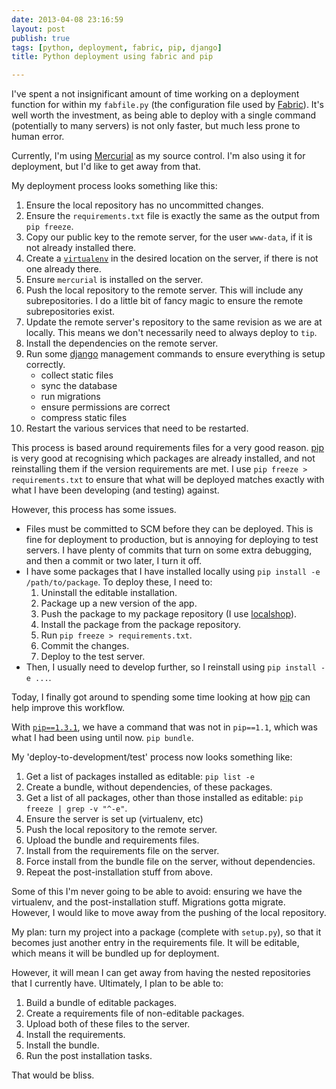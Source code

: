 ```yaml
---
date: 2013-04-08 23:16:59
layout: post
publish: true
tags: [python, deployment, fabric, pip, django]
title: Python deployment using fabric and pip

---
```


  
I've spent a not insignificant amount of time working on a deployment function for within my ``fabfile.py`` (the configuration file used by [Fabric](http://fabfile.org)). It's well worth the investment, as being able to deploy with a single command (potentially to many servers) is not only faster, but much less prone to human error.

Currently, I'm using [Mercurial](http://mercurial.selenic.com) as my source control. I'm also using it for deployment, but I'd like to get away from that.

My deployment process looks something like this:

1. Ensure the local repository has no uncommitted changes.
2. Ensure the ``requirements.txt`` file is exactly the same as the output from ``pip freeze``.
3. Copy our public key to the remote server, for the user ``www-data``, if it is not already installed there.
4. Create a [``virtualenv``](https://pypi.python.org/pypi/virtualenv) in the desired location on the server, if there is not one already there.
5. Ensure ``mercurial`` is installed on the server.
6. Push the local repository to the remote server. This will include any subrepositories. I do a little bit of fancy magic to ensure the remote subrepositories exist.
7. Update the remote server's repository to the same revision as we are at locally. This means we don't necessarily need to always deploy to ``tip``.
8. Install the dependencies on the remote server.
9. Run some [django](https://www.djangoproject.com/) management commands to ensure everything is setup correctly.
    * collect static files
    * sync the database
    * run migrations
    * ensure permissions are correct
    * compress static files
10. Restart the various services that need to be restarted.

This process is based around requirements files for a very good reason. [pip](pip) is very good at recognising which packages are already installed, and not reinstalling them if the version requirements are met. I use ``pip freeze > requirements.txt`` to ensure that what will be deployed matches exactly with what I have been developing (and testing) against.

[pip]: http://www.pip-installer.org

However, this process has some issues.

* Files must be committed to SCM before they can be deployed. This is fine for deployment to production, but is annoying for deploying to test servers. I have plenty of commits that turn on some extra debugging, and then a commit or two later, I turn it off.
* I have some packages that I have installed locally using ``pip install -e /path/to/package``. To deploy these, I need to:
    1. Uninstall the editable installation.
    2. Package up a new version of the app.
    3. Push the package to my package repository (I use [localshop](https://github.com/mvantellingen/localshop)).
    4. Install the package from the package repository.
    5. Run ``pip freeze > requirements.txt``.
    6. Commit the changes.
    7. Deploy to the test server.
* Then, I usually need to develop further, so I reinstall using ``pip install -e ...``.

Today, I finally got around to spending some time looking at how [pip][pip] can help improve this workflow.

With [``pip==1.3.1``](http://www.pip-installer.org/en/1.3.1/), we have a command that was not in ``pip==1.1``, which was what I had been using until now.  ``pip bundle``.

My 'deploy-to-development/test' process now looks something like:

1. Get a list of packages installed as editable: ``pip list -e``
1. Create a bundle, without dependencies, of these packages.
1. Get a list of all packages, other than those installed as editable: ``pip freeze | grep -v "^-e"``.
1. Ensure the server is set up (virtualenv, etc)
1. Push the local repository to the remote server.
1. Upload the bundle and requirements files.
1. Install from the requirements file on the server.
1. Force install from the bundle file on the server, without dependencies.
1. Repeat the post-installation stuff from above.

Some of this I'm never going to be able to avoid: ensuring we have the virtualenv, and the post-installation stuff. Migrations gotta migrate. However, I would like to move away from the pushing of the local repository.

My plan: turn my project into a package (complete with ``setup.py``), so that it becomes just another entry in the requirements file. It will be editable, which means it will be bundled up for deployment.

However, it will mean I can get away from having the nested repositories that I currently have. Ultimately, I plan to be able to:

1. Build a bundle of editable packages.
1. Create a requirements file of non-editable packages.
1. Upload both of these files to the server.
1. Install the requirements.
1. Install the bundle.
1. Run the post installation tasks.

That would be bliss.